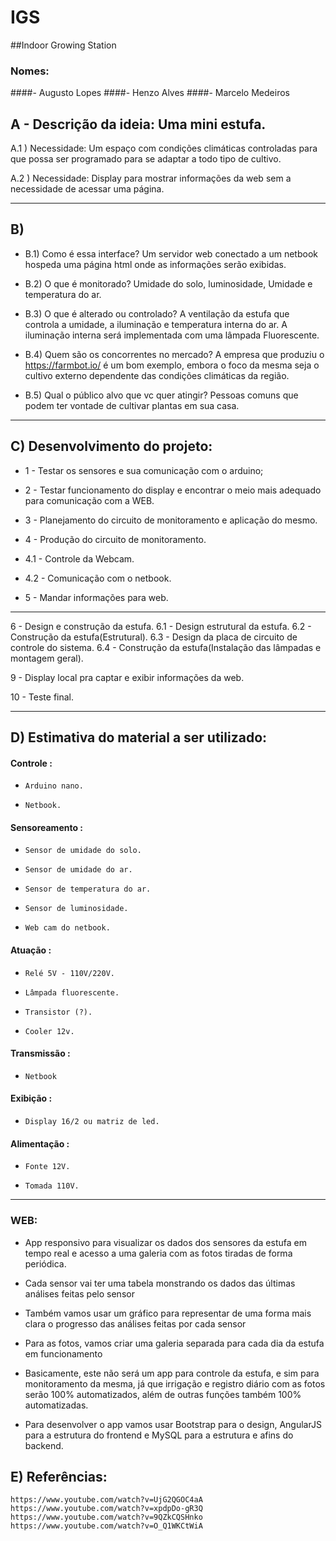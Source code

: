 # IGS

##Indoor Growing Station

### Nomes:

####-    Augusto Lopes
####-    Henzo Alves
####-    Marcelo Medeiros

## A - Descrição da ideia: Uma mini estufa.

A.1 ) Necessidade: Um espaço com condições climáticas controladas para que possa
ser programado para se adaptar a todo tipo de cultivo.

A.2 ) Necessidade: Display para mostrar informações da web sem a necessidade de
acessar uma página.

--------------------------------------------------------------------------------
## B)

- B.1) Como é essa interface?
	Um servidor web conectado a um netbook hospeda uma página html onde as
  informações serão exibidas.

- B.2) O que é monitorado?
	Umidade do solo, luminosidade, Umidade e temperatura do ar.

- B.3) O que é alterado ou controlado?
	A ventilação da estufa que controla a umidade, a iluminação e temperatura interna do ar. A iluminação interna será implementada com uma lâmpada Fluorescente.

- B.4) Quem são os concorrentes no mercado?
	A empresa que produziu o https://farmbot.io/ é um bom exemplo, embora o foco
  da mesma seja o cultivo externo dependente das condições climáticas da região.

- B.5) Qual o público alvo que vc quer atingir?
	Pessoas comuns que podem ter vontade de cultivar plantas em sua casa.

--------------------------------------------------------------------------------
## C) Desenvolvimento do projeto:

-	1 - Testar os sensores e sua comunicação com o arduino;

-  2 - Testar funcionamento do display e encontrar o meio mais adequado para
  comunicação com a WEB.

-  3 - Planejamento do circuito de monitoramento e aplicação do mesmo.

-  4 - Produção do circuito de monitoramento.
  -  4.1 - Controle da Webcam.
  -  4.2 - Comunicação com o netbook.

-  5 - Mandar informações para web.
________________________________________________________________________________

  6 - Design e construção da estufa.
    6.1 - Design estrutural da estufa.
    6.2 - Construção da estufa(Estrutural).
    6.3 - Design da placa de circuito de controle do sistema.
    6.4 - Construção da estufa(Instalação das lâmpadas e montagem geral).

  9 - Display local pra captar e exibir informações da web.

  10 - Teste final.

--------------------------------------------------------------------------------
## D) Estimativa do material a ser utilizado:

####  Controle :

-     Arduino nano.
-     Netbook.

####  Sensoreamento :

-     Sensor de umidade do solo.
-     Sensor de umidade do ar.
-     Sensor de temperatura do ar.
-     Sensor de luminosidade.
-     Web cam do netbook.

####  Atuação :

-     Relé 5V - 110V/220V.
-     Lâmpada fluorescente.
-     Transistor (?).
-     Cooler 12v.

####  Transmissão :

-     Netbook

####  Exibição :

-     Display 16/2 ou matriz de led.

####  Alimentação :

-     Fonte 12V.
-     Tomada 110V.

--------------------------------------------------------------------------------
### WEB:

- App responsivo para visualizar os dados dos sensores da estufa em tempo real e acesso a uma galeria com as fotos tiradas de forma periódica.

- Cada sensor vai ter uma tabela monstrando os dados das últimas análises feitas pelo sensor
- Também vamos usar um gráfico para representar de uma forma mais clara o progresso das análises feitas por cada sensor
- Para as fotos, vamos criar uma galeria separada para cada dia da estufa em funcionamento

- Basicamente, este não será um app para controle da estufa, e sim para monitoramento da mesma, já que irrigação e registro diário com as fotos serão 100% automatizados, além de outras funções também 100% automatizadas.

- Para desenvolver o app vamos usar Bootstrap para o design, AngularJS para a estrutura do frontend e MySQL para a estrutura e afins do backend.


## E) Referências:

    https://www.youtube.com/watch?v=UjG2QGOC4aA
    https://www.youtube.com/watch?v=xpdpDo-gR3Q
    https://www.youtube.com/watch?v=9QZkCQSHnko
    https://www.youtube.com/watch?v=O_Q1WKCtWiA
